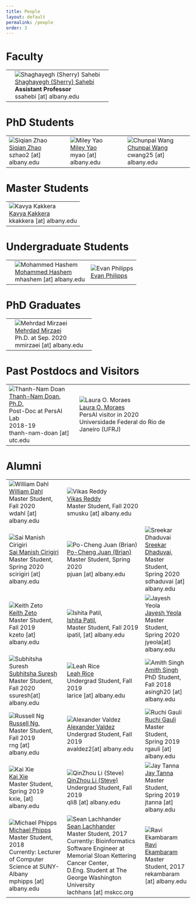 ```yaml
---
title: People
layout: default
permalink: /people
order: 3
---
```

       
# Faculty


<table class="members">
<tr>
	<td>		
	</td>
	<td>
		<img src="../images/team/oldsherry.png" alt="Shaghayegh (Sherry) Sahebi" />
		<br>
		<a href="http://www.cs.albany.edu/~sherry/">Shaghayegh (Sherry) Sahebi</a>	
		<br>
		<strong>Assistant Professor</strong>
		<br>
		ssahebi [at] albany.edu
	</td>
	<td>
	</td>
</tr>
</table>


<!-- 
<table class="tablecenter">
<tr>
<td><img href="http://www.cs.albany.edu/~sherry/" src="../images/team/sherry.png" alt="Shaghayegh (Sherry) Sahebi" /></td>
<td><a href="http://www.cs.albany.edu/~sherry/">Shaghayegh (Sherry) Sahebi, PhD</a><br />
<strong>Assistant Professor</strong>
<br />SUNY, Albany <br />
Email: ssahebi [at] albany [dot] edu<br /></td>
</tr>
</table>
 -->


# PhD Students


<table class="members">
<tr>
	<td>
		<img src="../images/team/oldsiqian_zhao.jpg" alt="Siqian Zhao" />
		<br>
		<a href="https://www.albany.edu/~sz612866/">Siqian Zhao</a>	
		<br>
		szhao2 [at] albany.edu
	</td>
	<td>
		<img src="../images/team/oldmiley.jpg" alt="Miley Yao" />
		<br>
		<a href="https://scholar.google.com/citations?hl=en&user=N7J1BHAAAAAJ">Miley Yao</a>	
		<br>
		myao [at] albany.edu
	</td>
	<td>
		<img src="../images/team/chunpai.jpg" alt="Chunpai Wang" />
		<br>
		<a href="https://chunpai.github.io/">Chunpai Wang</a>	
		<br>
		cwang25 [at] albany.edu
	</td>
</tr>
</table>


# Master Students


<table class="members">
<tr>
	<td>
		<img src="../images/team/kavya.png" alt="Kavya Kakkera" />
		<br>
		<a href="">Kavya Kakkera</a>	
		<br>
		kkakkera [at] albany.edu
	</td>
</tr>
</table>



# Undergraduate Students
<table class="members">
<tr>
	<td>		
	</td>
	<td>
		<img src="../images/user.png" alt="Mohammed Hashem" />
		<br>
		<a href="/">Mohammed Hashem</a>	
		<br>
		mhashem [at] albany.edu
	</td>
	<td>
		<img src="../images/team/evan.jpg" alt="Evan Philipps" />
		<br>
		<a href="/">Evan Philipps</a>	
		<br>
	</td>
</tr>
</table>


# PhD Graduates
<table class="members">
<tr>
	<td>		
	</td>
	<td>
		<img src="../images/team/mehrdad.jpg" alt="Mehrdad Mirzaei" />
		<br>
		<a href="/">Mehrdad Mirzaei</a>	
		<br>
		Ph.D. at Sep. 2020
		<br>
		mmirzaei [at] albany.edu
	</td>
	<td>
	</td>
</tr>
</table>



# Past Postdocs and Visitors
<table class="members">
<tr>
	<td>
		<img src="../images/team/nam.png" alt="Thanh-Nam Doan" />
		<br>
		<a href="http://tndoan.com/">Thanh-Nam Doan, Ph.D. </a>	
		<br>
		Post-Doc at PersAI Lab
		<br>
		 2018-19
		<br>
		thanh-nam-doan [at] utc.edu
	</td>
	<td>
		<img src="../images/user.png" alt="Laura O. Moraes" />
		<br>
		<a href="/">Laura O. Moraes</a>	
		<br>
		PersAI visitor in 2020
		<br>
		Universidade Federal do Rio de Janeiro (UFRJ)
	</td>
	<td>		
	</td>
</tr>
</table>


# Alumni

<table class="members">
<tr>
	<td>
		<img src="../images/user.png" alt="William Dahl" />
		<br>
		<a href="/">William Dahl</a>	
		<br>
		Master Student, Fall 2020
		<br>
		wdahl [at] albany.edu
	</td>
	<td>
		<img src="../images/user.png" alt="Vikas Reddy" />
		<br>
		<a href="/">Vikas Reddy</a>	
		<br>
		Master Student, Fall 2020
		<br>
		smusku [at] albany.edu
	</td>
	<td>
	</td>
</tr>
<tr>
	<td>
		<img src="../images/team/sai.jpg" alt="Sai Manish Cirigiri" />
		<br>
		<a href="https://www.albany.edu/~sc462113/">Sai Manish Cirigiri</a>	
		<br>
		Master Student, Spring 2020
		<br>
		scirigiri [at] albany.edu
	</td>
	<td>
		<img src="../images/team/brian.JPG" alt="Po-Cheng Juan (Brian)" />
		<br>
		<a href="https://www.albany.edu/~pj371468/">Po-Cheng Juan (Brian)</a>	
		<br>
		Master Student, Spring 2020
		<br>
		pjuan [at] albany.edu
	</td>
	<td>
		<img src="../images/user.png" alt="Sreekar Dhaduvai" />
		<br>
		<a href="/">Sreekar Dhaduvai,</a>	
		<br>
		Master Student, Spring 2020
		<br>
		sdhaduvai [at] albany.edu
	</td>
</tr>
<tr>
	<td>
		<img src="../images/user.png" alt="Keith Zeto" />
		<br>
		<a href="/">Keith Zeto</a>	
		<br>
		Master Student, Fall 2019
		<br>
		kzeto [at] albany.edu
	</td>
	<td>
		<img src="../images/user.png" alt="Ishita Patil," />
		<br>
		<a href="/">Ishita Patil,</a>	
		<br>
		Master Student, Fall 2019
		<br>
		ipatil, [at] albany.edu
	</td>
	<td>
		<img src="../images/user.png" alt="Jayesh Yeola" />
		<br>
		<a href="/">Jayesh Yeola</a>	
		<br>
		Master Student, Spring 2020
		<br>
		jyeola[at] albany.edu
	</td>	
</tr>
<tr>
	<td>
		<img src="../images/user.png" alt="Subhitsha Suresh" />
		<br>
		<a href="/">Subhitsha Suresh</a>	
		<br>
		Master Student, Fall 2020
		<br>
		ssuresh[at] albany.edu
	</td>
	<td>
		<img src="../images/team/leah_rice.jpg" alt="Leah Rice" />
		<br>
		<a href="https://www.albany.edu/~lr811453//">Leah Rice</a>	
		<br>
		Undergrad Student, Fall 2019
		<br>
		larice [at] albany.edu
	</td>
	<td>
		<img src="../images/team/Amith.png" alt="Amith Singh" />
		<br>
		<a href="/">Amith Singh</a>	
		<br>
		PhD Student, Fall 2018
		<br>
		asingh20 [at] albany.edu
	</td>	
</tr>
<tr>
	<td>
		<img src="../images/team/russell.jpg" alt="Russell Ng" />
		<br>
		<a href="https://www.albany.edu/~rn533526/">Russell Ng,</a>	
		<br>
		Master Student, Fall 2019
		<br>
		rng [at] albany.edu
	</td>
	<td>
		<img src="../images/team/alexander_valdez.png" alt="Alexander Valdez" />
		<br>
		<a href="/">Alexander Valdez</a>	
		<br>
		Undergrad Student, Fall 2019
		<br>
		avaldez2[at] albany.edu
	</td>
	<td>
		<img src="../images/user.png" alt="Ruchi Gauli" />
		<br>
		<a href="/">Ruchi Gauli</a>	
		<br>
		Master Student, Spring 2019
		<br>
		rgauli [at] albany.edu
	</td>
</tr>
<tr>
	<td>
		<img src="../images/user.png" alt="Kai Xie" />
		<br>
		<a href="/">Kai Xie</a>	
		<br>
		Master Student, Spring 2019
		<br>
		kxie, [at] albany.edu
	</td>
	<td>
		<img src="../images/team/steve.jpg" alt="QinZhou Li (Steve)" />
		<br>
		<a href="/">QinZhou Li (Steve)</a>	
		<br>
		Undergrad Student, Fall 2019
		<br>
		qli8 [at] albany.edu
	</td>
	<td>
		<img src="../images/user.png" alt="Jay Tanna" />
		<br>
		<a href="/">Jay Tanna</a>	
		<br>
		Master Student, Spring 2019
		<br>
		jtanna [at] albany.edu
	</td>
</tr>
<tr>
	<td>
		<img src="../images/user.png" alt="Michael Phipps" />
		<br>
		<a href="https://www.albany.edu/computer-science/faculty/michael-phipps">Michael Phipps</a>	
		<br>
		Master Student, 2018
		<br>
		Currently: Lecturer of Computer Science at SUNY-Albany
		<br>
		mphipps [at] albany.edu
	</td>
	<td>
		<img src="../images/team/sean.JPG" alt="Sean Lachhander" />
		<br>
		<a href="https://www.linkedin.com/in/seanlachhander/">Sean Lachhander</a>	
		<br>
		Master Student, 2017
		<br>
		Currently: Bioinformatics Software Engineer at Memorial Sloan Kettering Cancer Center,
		<br>
		D.Eng. Student at The George Washington University
		<br>
		lachhans [at] mskcc.org
	</td>
	<td>
		<img src="../images/user.png" alt="Ravi Ekambaram" />
		<br>
		<a href="/">Ravi Ekambaram</a>	
		<br>
		Master Student, 2017
		<br>
		rekambaram [at] albany.edu
	</td>
</tr>
</table>



<!-- 

# Alumni
<table>
<tr>
<td style="width: 100px;"><img src="../images/team/Amith.png" alt="Amith K Singh" /></td>
<td><a href="https://www.albany.edu/~as292518/" style="color: rgb(0,0,256)">Amith Singh</a><br /><strong>PhD Student</strong><br />SUNY, Albany <br />Email: asingh20 [at] albany [dot] edu<br /></td>
</tr>
</table>

<table>
<tr>
<td style="width: 100px;"><img src="../images/user.png" alt="Jayesh Yeola" /></td>
<td><strong>Jayesh Yeola</strong><br /><strong>Master Research Student</strong><br /></td>
</tr>
</table>

<table>
<tr>
<td style="width: 100px;"><img src="../images/team/brian.JPG" alt="Po-Cheng Juan (Brian)" /></td>
<td><a href="https://www.albany.edu/~pj371468/" style="color: rgb(0,0,256)">Po-Cheng Juan (Brian)</a><br /><strong>Master Research Student</strong><br />SUNY, Albany <br />Email: pjuan [at] albany [dot] edu<br /></td>
</tr>
</table>


<table>
<tr>
<td style="width: 100px;"><img src="../images/team/russell.jpg" alt="Russell Ng" /></td>
<td><a href="https://www.albany.edu/~rn533526/" style="color: rgb(0,0,256)">Russell Ng</a><br /><strong>Master Research Student</strong> <br />Email: rng [at] albany [dot] edu<br /></td>
</tr>
</table>


<table>
<tr>
<td style="width: 100px;"><img src="../images/team/leah_rice.jpg" alt="Leah Rice" /></td>
<td><a href="https://www.albany.edu/~lr811453/" style="color: rgb(0,0,256)">Leah Rice</a><br /><strong>Undergrad. Research Student</strong><br />Email: larice [at] albany [dot] edu<br /></td>
</tr>
</table>

<table>
<tr>
<td style="width: 100px;"><img src="../images/team/alexander_valdez.png" alt="Alexander Valdez" /></td>
<td><strong>Alexander Valdez</strong><br /><strong>Undergrad. Research Student</strong><br />SUNY, Albany <br />Email: avaldez2 [at] albany [dot] edu<br /></td>
</tr>
</table>

<table>
<tr>
<td style="width: 100px;"><img src="../images/team/sai.jpg" alt="Sai Manish Cirigiri" /></td>
<td><a href="https://www.albany.edu/~sc462113/" style="color: rgb(0,0,256)">Sai Manish Cirigiri</a><br /><strong>Master Research Student</strong><br />SUNY, Albany <br />Email: scirigiri [at] albany [dot] edu<br /></td>
</tr>
</table>

<table>
<tr>
<td style="width: 100px;"><img src="../images/team/steve.jpg" alt="QinZhou Li (Steve)" /></td>
<td><a href="https://www.albany.edu/~QL114971/" style="color: rgb(0,0,256)">QinZhou Li (Steve)</a><br /><strong>Undergrad. Research Student</strong><br />SUNY, Albany <br />Email: qli8 [at] albany [dot] edu<br /></td>
</tr>
</table>
 -->

